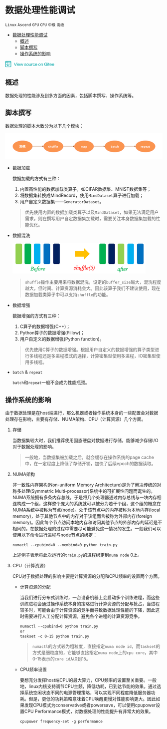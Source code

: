 # 数据处理性能调试

`Linux` `Ascend` `GPU` `CPU` `中级` `高级`

<!-- TOC depthFrom:1 depthTo:6 withLinks:1 updateOnSave:1 orderedList:0 -->

- [数据处理性能调试](#数据处理性能调试)
    - [概述](#概述)
    - [脚本撰写](#脚本撰写)
    - [操作系统的影响](#操作系统的影响)

<!-- /TOC -->

<a href="https://gitee.com/mindspore/docs/blob/master/tutorials/source_zh_cn/advanced_use/data_processing_acceleration.md" target="_blank"><img src="../_static/logo_source.png"></a>

## 概述

数据处理的性能涉及到多方面的因素，包括脚本撰写、操作系统等。

## 脚本撰写

数据处理的脚本大致分为以下几个模块：

![dataset_pipeline](./images/dataset_pipeline.png)

- 数据加载

    数据加载的方式有三种：
    1. 内置高性能的数据加载类算子，如CIFAR数据集、MNIST数据集等；
    2. 将数据集转换成MindRecord，使用`MindDataset`算子进行加载；
    3. 用户自定义数据集——`GeneratorDataset`。

    > 优先使用内置的数据加载类算子以及`MindDataset`，如果无法满足用户需求，则在撰写用户自定数据集加载时，需要关注本身数据集加载的性能优化。

- 数据混洗

    ![shuffle](./images/shuffle.png)

    > `shuffle`操作主要用来将数据混洗，设定的`buffer_size`越大，混洗程度越大，但时间、计算资源消耗会大。因此该算子我们不建议使用，现在数据加载类算子中可以支持`shuffle`的功能。

- 数据增强

    数据增强的方式有三种：
    1. C算子的数据增强(C++)；
    2. Python算子的数据增强(Pillow)；
    3. 用户自定义的数据增强(Python function)。

    > 优先使用C算子的数据增强。根据用户自定义的数据增强的算子类型进行多线程还是多进程模式的选择，计算密集型使用多进程，IO密集型使用多线程。

- `batch` & `repeat`

    `batch`和`repeat`一般不会成为性能瓶颈。

## 操作系统的影响

由于数据处理是在host端进行，那么机器或者操作系统本身的一些配置会对数据处理存在影响，主要有存储、NUMA架构、CPU（计算资源）几个方面。

1. 存储

    当数据集较大时，我们推荐使用固态硬盘对数据进行存储，能够减少存储I/O对于数据处理的影响。

    > 一般地，当数据集被加载之后，就会缓存在操作系统的page cache中，在一定程度上降低了存储开销，加快了后续epoch的数据读取。

2. NUMA架构

    非一致性内存架构(Non-uniform Memory Architecture)是为了解决传统的对称多处理(Symmetric Multi-processor)系统中的可扩展性问题而诞生的。NUMA系统拥有多条内存总线，于是将几个处理器通过内存总线与一块内存相连构成一个组，这样整个庞大的系统就可以被分为若干个组，这个组的概念在NUMA系统中被称为节点(node)。处于该节点中的内存被称为本地内存(local memory)，处于其他节点中的内存对于该组而言被称为外部内存(foreign memory)。因此每个节点访问本地内存和访问其他节点的外部内存的延迟是不相同的，在数据处理的过程中需要尽可能避免这一情况的发生。一般我们可以使用以下命令进行进程与node节点的绑定：

    ```shell
    numactl --cpubind=0 --membind=0 python train.py
    ```

    上述例子表示将此次运行的`train.py`的进程绑定到`numa node` 0上。

3. CPU（计算资源）

    CPU对于数据处理的影响主要是计算资源的分配和CPU频率的设置两个方面。

    - 计算资源的分配

        当我们进行分布式训练时，一台设备机器上会启动多个训练进程，而这些训练进程会通过操作系统本身的策略进行计算资源的分配与抢占，当进程较多时，可能会由于计算资源的竞争而导致数据处理性能的下降，因此这时需要进行人工分配计算资源，避免各个进程的计算资源竞争。

        ```shell
        numactl --cpubind=0 python train.py
        or
        taskset -c 0-15 python train.py
        ```

        > `numactl`的方式较为粗粒度，直接指定`numa node id`，而`taskset`的方式是细粒度的，它能够直接指定`numa node`上的`cpu core`，其中0-15表示的`core id`从0到15。

    - CPU频率设置

        要想充分发挥host端CPU的最大算力，CPU频率的设置至关重要。一般地，linux内核支持调节CPU主频，降低功耗，已到达节能的效果。通过选择系统空闲状态不同的电源管理策略，可以实现不同程度降低服务器功耗。但是，更低的功耗策略意味着CPU唤醒更慢对性能影响更大。因此如果发现CPU模式为conservative或者powersave，可以使用cpupower设置CPU Performance模式，对数据处理的性能提升有非常大的效果。

        ```shell
        cpupower frequency-set -g performance
        ```
